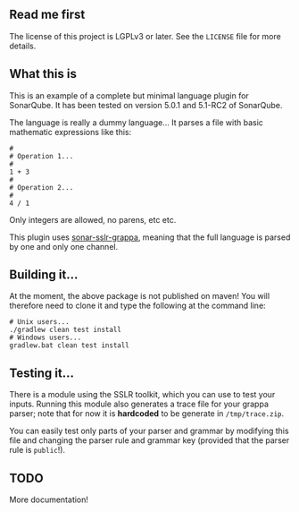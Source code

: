 ## Read me first

The license of this project is LGPLv3 or later. See the `LICENSE` file for more
details.

## What this is

This is an example of a complete but minimal language plugin for SonarQube. It
has been tested on version 5.0.1 and 5.1-RC2 of SonarQube.

The language is really a dummy language... It parses a file with basic
mathematic expressions like this:

```
#
# Operation 1...
#
1 + 3
#
# Operation 2...
#
4 / 1
```

Only integers are allowed, no parens, etc etc.

This plugin uses
[sonar-sslr-grappa](https://github.com/litesolutions/sonar-sslr-grappa), meaning
that the full language is parsed by one and only one channel.

## Building it...

At the moment, the above package is not published on maven! You will therefore
need to clone it and type the following at the command line:

```
# Unix users...
./gradlew clean test install
# Windows users...
gradlew.bat clean test install
```

## Testing it...

There is a module using the SSLR toolkit, which you can use to test your inputs.
Running this module also generates a trace file for your grappa parser; note
that for now it is **hardcoded** to be generate in `/tmp/trace.zip`.

You can easily test only parts of your parser and grammar by modifying this file
and changing the parser rule and grammar key (provided that the parser rule is
`public`!).

## TODO

More documentation!

